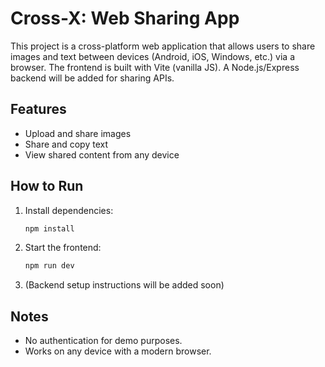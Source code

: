 # Cross-X: Web Sharing App

This project is a cross-platform web application that allows users to share images and text between devices (Android, iOS, Windows, etc.) via a browser. The frontend is built with Vite (vanilla JS). A Node.js/Express backend will be added for sharing APIs.

## Features
- Upload and share images
- Share and copy text
- View shared content from any device

## How to Run
1. Install dependencies:
   ```sh
   npm install
   ```
2. Start the frontend:
   ```sh
   npm run dev
   ```
3. (Backend setup instructions will be added soon)

## Notes
- No authentication for demo purposes.
- Works on any device with a modern browser.
